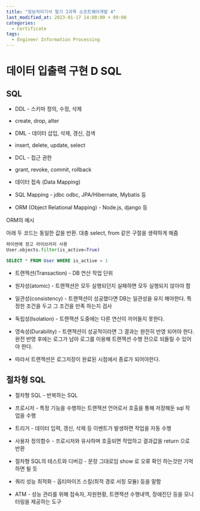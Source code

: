 ```yaml
---
title: "정보처리기사 필기 2과목 소프트웨어개발 4"
last_modified_at: 2023-01-17 14:00:00 + 09:00
categories:
  - Certificate
tags:
  - Engineer Information Processing
---
```


데이터 입출력 구현 D SQL
===


SQL
---

* DDL - 스키마 정의, 수정, 삭제
 * create, drop, alter

* DML - 데이터 삽입, 삭제, 갱신, 검색
 * insert, delete, update, select

* DCL - 접근 권한
 * grant, revoke, commit, rollback



* 데이터 접속 (Data Mapping)
 * SQL Mapping - jdbc odbc, JPA/Hibernate, Mybatis 등 
 * ORM (Object Relational Mapping) - Node.js, django 등 

ORM의 예시

아래 두 코드는 동일한 값을 반환. 대충 select, from 같은 구절을 생략하게 해줌

```python
파이썬에 장고 라이브러리 사용
User.objects.filter(is_active=True)
```

```sql
SELECT * FROM User WHERE is_active = 1
```


* 트랜잭션(Transaction) - DB 연산 작업 단위
 * 원자성(atomic) - 트랜잭션은 모두 실행되던지 실패하면 모두 실행되지 않아야 함
 * 일관성(consistency) - 트랜잭션이 성공했다면 DB는 일관성을 유지 해야한다. 특정한 조건을 두고 그 조건을 만족 하는지 검사 
 * 독립성(Isolation) - 트랜잭션 도중에는 다른 연산이 끼어들지 못한다.
 * 영속성(Durability) - 트랜잭션이 성공적이라면 그 결과는 완전히 반영 되어야 한다. 완전 반영 후에는 로그가 남아 로그를 이용해 트랜잭션 수행 전으로 되돌릴 수 있어야 한다. 

* 따라서 트랜잭션은 로그저장이 완료된 시점에서 종료가 되어야한다.



절차형 SQL
---


* 절차형 SQL - 반복하는 SQL
 * 프로시저 - 특정 기능을 수행하는 트랜잭션 언어로서 호출을 통해 저장해둔 sql 작업을 수행
 * 트리거 - 데이터 입력, 갱신, 삭제 등 이벤트가 발생하면 작업을 자동 수행
 * 사용자 정의함수 - 프로시저와 유사하며 호출되면 작업하고 결과값을 return 으로 반환

* 절차형 SQL의 테스트와 디버깅 - 문장 그대로임 show 로 오류 확인 하는것만 기억하면 될 듯

* 쿼리 성능 최적화 - 옵티마이즈 스킬(최적 경로 서칭 모듈) 등을 말함


* ATM - 성능 관리를 위해 접속자, 자원현황, 트랜잭션 수행내역, 장애진단 등을 모니터링을 제공하는 도구




